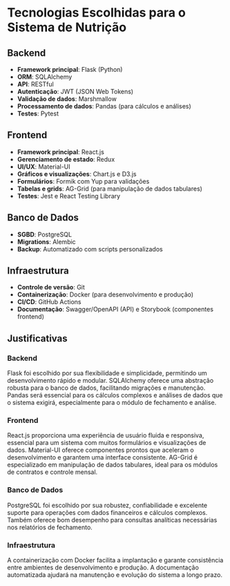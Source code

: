 # Tecnologias Escolhidas para o Sistema de Nutrição

## Backend
- **Framework principal**: Flask (Python)
- **ORM**: SQLAlchemy
- **API**: RESTful
- **Autenticação**: JWT (JSON Web Tokens)
- **Validação de dados**: Marshmallow
- **Processamento de dados**: Pandas (para cálculos e análises)
- **Testes**: Pytest

## Frontend
- **Framework principal**: React.js
- **Gerenciamento de estado**: Redux
- **UI/UX**: Material-UI
- **Gráficos e visualizações**: Chart.js e D3.js
- **Formulários**: Formik com Yup para validações
- **Tabelas e grids**: AG-Grid (para manipulação de dados tabulares)
- **Testes**: Jest e React Testing Library

## Banco de Dados
- **SGBD**: PostgreSQL
- **Migrations**: Alembic
- **Backup**: Automatizado com scripts personalizados

## Infraestrutura
- **Controle de versão**: Git
- **Containerização**: Docker (para desenvolvimento e produção)
- **CI/CD**: GitHub Actions
- **Documentação**: Swagger/OpenAPI (API) e Storybook (componentes frontend)

## Justificativas

### Backend
Flask foi escolhido por sua flexibilidade e simplicidade, permitindo um desenvolvimento rápido e modular. SQLAlchemy oferece uma abstração robusta para o banco de dados, facilitando migrações e manutenção. Pandas será essencial para os cálculos complexos e análises de dados que o sistema exigirá, especialmente para o módulo de fechamento e análise.

### Frontend
React.js proporciona uma experiência de usuário fluida e responsiva, essencial para um sistema com muitos formulários e visualizações de dados. Material-UI oferece componentes prontos que aceleram o desenvolvimento e garantem uma interface consistente. AG-Grid é especializado em manipulação de dados tabulares, ideal para os módulos de contratos e controle mensal.

### Banco de Dados
PostgreSQL foi escolhido por sua robustez, confiabilidade e excelente suporte para operações com dados financeiros e cálculos complexos. Também oferece bom desempenho para consultas analíticas necessárias nos relatórios de fechamento.

### Infraestrutura
A containerização com Docker facilita a implantação e garante consistência entre ambientes de desenvolvimento e produção. A documentação automatizada ajudará na manutenção e evolução do sistema a longo prazo.
